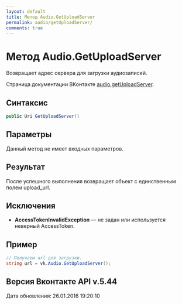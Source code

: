 ```yaml
---
layout: default
title: Метод Audio.GetUploadServer
permalink: audio/getUploadServer/
comments: true
---
```

# Метод Audio.GetUploadServer
Возвращает адрес сервера для загрузки аудиозаписей.

Страница документации ВКонтакте [audio.getUploadServer](https://vk.com/dev/audio.getUploadServer).

## Синтаксис
``` csharp
public Uri GetUploadServer()
```

## Параметры
Данный метод не имеет входных параметров.

## Результат
После успешного выполнения возвращает объект с единственным полем upload_url.

## Исключения
+ **AccessTokenInvalidException** — не задан или используется неверный AccessToken.

## Пример
```csharp
// Получаем url для загрузки.
string url = vk.Audio.GetUploadServer();
```

## Версия Вконтакте API v.5.44
Дата обновления: 26.01.2016 19:20:10
